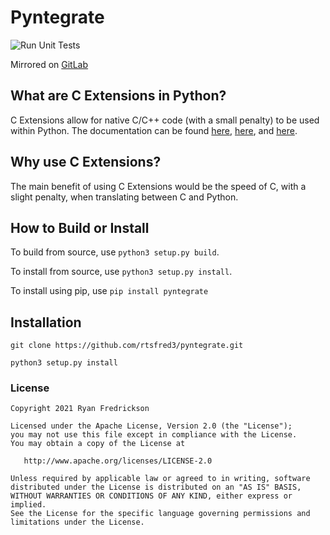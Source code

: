 # Pyntegrate

![Run Unit Tests](https://github.com/rtsfred3/pyntegrate/workflows/Run%20Unit%20Tests/badge.svg)

Mirrored on [GitLab](https://gitlab.com/rtsfred3/pyntegrate)

## What are C Extensions in Python?

C Extensions allow for native C/C++ code (with a small penalty) to be used within Python. The documentation can be found [here](https://docs.python.org/3/extending/index.html), [here](https://docs.python.org/3/extending/extending.html), and [here](https://docs.python.org/3/c-api/index.html).

## Why use C Extensions?

The main benefit of using C Extensions would be the speed of C, with a slight penalty, when translating between C and Python.

## How to Build or Install

To build from source, use `python3 setup.py build`.

To install from source, use `python3 setup.py install`.

To install using pip, use `pip install pyntegrate`

## Installation

`git clone https://github.com/rtsfred3/pyntegrate.git`

`python3 setup.py install`

### License

```
Copyright 2021 Ryan Fredrickson

Licensed under the Apache License, Version 2.0 (the "License");
you may not use this file except in compliance with the License.
You may obtain a copy of the License at

   http://www.apache.org/licenses/LICENSE-2.0

Unless required by applicable law or agreed to in writing, software
distributed under the License is distributed on an "AS IS" BASIS,
WITHOUT WARRANTIES OR CONDITIONS OF ANY KIND, either express or implied.
See the License for the specific language governing permissions and
limitations under the License.
```
